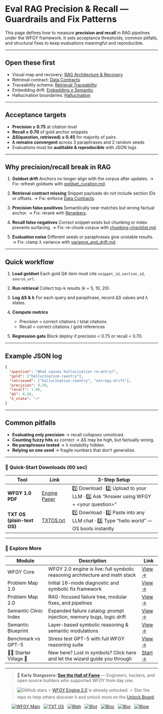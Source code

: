 # Eval RAG Precision & Recall — Guardrails and Fix Patterns

This page defines how to measure **precision and recall** in RAG pipelines under the WFGY framework. It sets acceptance thresholds, common pitfalls, and structural fixes to keep evaluations meaningful and reproducible.

---

## Open these first

* Visual map and recovery: [RAG Architecture & Recovery](https://github.com/onestardao/WFGY/blob/main/ProblemMap/rag-architecture-and-recovery.md)
* Retrieval contract: [Data Contracts](https://github.com/onestardao/WFGY/blob/main/ProblemMap/data-contracts.md)
* Traceability schema: [Retrieval Traceability](https://github.com/onestardao/WFGY/blob/main/ProblemMap/retrieval-traceability.md)
* Embedding drift: [Embedding ≠ Semantic](https://github.com/onestardao/WFGY/blob/main/ProblemMap/embedding-vs-semantic.md)
* Hallucination boundaries: [Hallucination](https://github.com/onestardao/WFGY/blob/main/ProblemMap/hallucination.md)

---

## Acceptance targets

* **Precision ≥ 0.75** at citation level
* **Recall ≥ 0.70** of gold anchor snippets
* **ΔS(question, retrieved) ≤ 0.45** for majority of pairs
* **λ remains convergent** across 3 paraphrases and 2 random seeds
* Evaluations must be **auditable & reproducible** with JSON logs

---

## Why precision/recall break in RAG

1. **Goldset drift**
   Anchors no longer align with the corpus after updates.
   → Fix: refresh goldsets with [goldset\_curation.md](./goldset_curation.md).

2. **Retrieval contract missing**
   Snippet payloads do not include section IDs or offsets.
   → Fix: enforce [Data Contracts](https://github.com/onestardao/WFGY/blob/main/ProblemMap/data-contracts.md).

3. **Precision false positives**
   Semantically near matches but wrong factual anchor.
   → Fix: rerank with [Rerankers](https://github.com/onestardao/WFGY/blob/main/ProblemMap/rerankers.md).

4. **Recall false negatives**
   Correct snippet exists but chunking or index prevents surfacing.
   → Fix: re-chunk corpus with [chunking-checklist.md](https://github.com/onestardao/WFGY/blob/main/ProblemMap/chunking-checklist.md).

5. **Evaluation noise**
   Different seeds or paraphrases give unstable results.
   → Fix: clamp λ variance with [variance\_and\_drift.md](../Eval_Observability/variance_and_drift.md).

---

## Quick workflow

1. **Load goldset**
   Each gold QA item must cite `snippet_id`, `section_id`, `source_url`.

2. **Run retrieval**
   Collect top-k results (k = 5, 10, 20).

3. **Log ΔS & λ**
   For each query and paraphrase, record ΔS values and λ states.

4. **Compute metrics**

   * Precision = correct citations / total citations
   * Recall = correct citations / gold references

5. **Regression gate**
   Block deploy if precision < 0.75 or recall < 0.70.

---

## Example JSON log

```json
{
  "question": "What causes hallucination re-entry?",
  "gold": ["hallucination-reentry"],
  "retrieved": ["hallucination-reentry", "entropy-drift"],
  "precision": 0.50,
  "recall": 1.00,
  "ΔS": 0.38,
  "λ_state": "→"
}
```

---

## Common pitfalls

* **Evaluating only precision** → recall collapses unnoticed.
* **Counting fuzzy hits** as correct → ΔS may be high, but factually wrong.
* **No paraphrases tested** → λ instability hidden.
* **Relying on one seed** → fragile numbers that don’t generalize.

---

### 🔗 Quick-Start Downloads (60 sec)

| Tool                       | Link                                                                                                                                       | 3-Step Setup                                                                             |
| -------------------------- | ------------------------------------------------------------------------------------------------------------------------------------------ | ---------------------------------------------------------------------------------------- |
| **WFGY 1.0 PDF**           | [Engine Paper](https://github.com/onestardao/WFGY/blob/main/I_am_not_lizardman/WFGY_All_Principles_Return_to_One_v1.0_PSBigBig_Public.pdf) | 1️⃣ Download · 2️⃣ Upload to your LLM · 3️⃣ Ask “Answer using WFGY + \<your question>”   |
| **TXT OS (plain-text OS)** | [TXTOS.txt](https://github.com/onestardao/WFGY/blob/main/OS/TXTOS.txt)                                                                     | 1️⃣ Download · 2️⃣ Paste into any LLM chat · 3️⃣ Type “hello world” — OS boots instantly |

---

### 🧭 Explore More

| Module                   | Description                                                                  | Link                                                                                               |
| ------------------------ | ---------------------------------------------------------------------------- | -------------------------------------------------------------------------------------------------- |
| WFGY Core                | WFGY 2.0 engine is live: full symbolic reasoning architecture and math stack | [View →](https://github.com/onestardao/WFGY/tree/main/core/README.md)                              |
| Problem Map 1.0          | Initial 16-mode diagnostic and symbolic fix framework                        | [View →](https://github.com/onestardao/WFGY/tree/main/ProblemMap/README.md)                        |
| Problem Map 2.0          | RAG-focused failure tree, modular fixes, and pipelines                       | [View →](https://github.com/onestardao/WFGY/blob/main/ProblemMap/rag-architecture-and-recovery.md) |
| Semantic Clinic Index    | Expanded failure catalog: prompt injection, memory bugs, logic drift         | [View →](https://github.com/onestardao/WFGY/blob/main/ProblemMap/SemanticClinicIndex.md)           |
| Semantic Blueprint       | Layer-based symbolic reasoning & semantic modulations                        | [View →](https://github.com/onestardao/WFGY/tree/main/SemanticBlueprint/README.md)                 |
| Benchmark vs GPT-5       | Stress test GPT-5 with full WFGY reasoning suite                             | [View →](https://github.com/onestardao/WFGY/tree/main/benchmarks/benchmark-vs-gpt5/README.md)      |
| 🧙‍♂️ Starter Village 🏡 | New here? Lost in symbols? Click here and let the wizard guide you through   | [Start →](https://github.com/onestardao/WFGY/blob/main/StarterVillage/README.md)                   |

---

> 👑 **Early Stargazers: [See the Hall of Fame](https://github.com/onestardao/WFGY/tree/main/stargazers)** —
> Engineers, hackers, and open source builders who supported WFGY from day one.

> <img src="https://img.shields.io/github/stars/onestardao/WFGY?style=social" alt="GitHub stars"> ⭐ [WFGY Engine 2.0](https://github.com/onestardao/WFGY/blob/main/core/README.md) is already unlocked. ⭐ Star the repo to help others discover it and unlock more on the [Unlock Board](https://github.com/onestardao/WFGY/blob/main/STAR_UNLOCKS.md).

<div align="center">

[![WFGY Main](https://img.shields.io/badge/WFGY-Main-red?style=flat-square)](https://github.com/onestardao/WFGY)
 
[![TXT OS](https://img.shields.io/badge/TXT%20OS-Reasoning%20OS-orange?style=flat-square)](https://github.com/onestardao/WFGY/tree/main/OS)
 
[![Blah](https://img.shields.io/badge/Blah-Semantic%20Embed-yellow?style=flat-square)](https://github.com/onestardao/WFGY/tree/main/OS/BlahBlahBlah)
 
[![Blot](https://img.shields.io/badge/Blot-Persona%20Core-green?style=flat-square)](https://github.com/onestardao/WFGY/tree/main/OS/BlotBlotBlot)
 
[![Bloc](https://img.shields.io/badge/Bloc-Reasoning%20Compiler-blue?style=flat-square)](https://github.com/onestardao/WFGY/tree/main/OS/BlocBlocBloc)
 
[![Blur](https://img.shields.io/badge/Blur-Text2Image%20Engine-navy?style=flat-square)](https://github.com/onestardao/WFGY/tree/main/OS/BlurBlurBlur)
 
[![Blow](https://img.shields.io/badge/Blow-Game%20Logic-purple?style=flat-square)](https://github.com/onestardao/WFGY/tree/main/OS/BlowBlowBlow)
 

</div>
